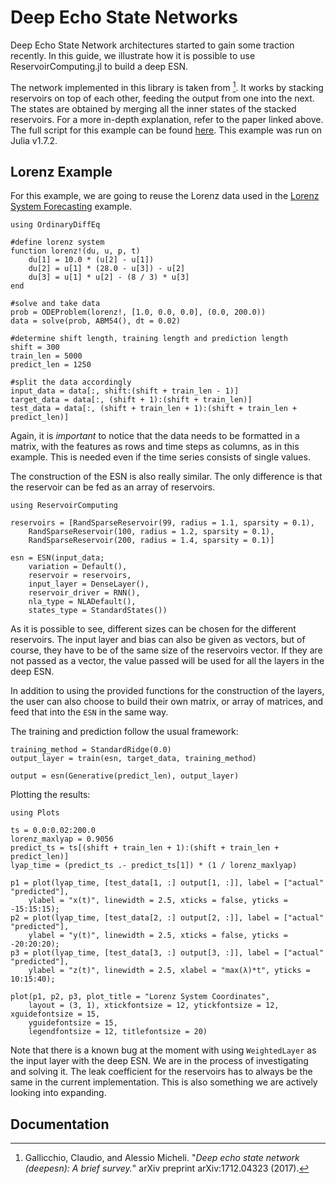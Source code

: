 # Deep Echo State Networks

Deep Echo State Network architectures started to gain some traction recently. In this guide, we illustrate how it is possible to use ReservoirComputing.jl to build a deep ESN.

The network implemented in this library is taken from [^1]. It works by stacking reservoirs on top of each other, feeding the output from one into the next. The states are obtained by merging all the inner states of the stacked reservoirs. For a more in-depth explanation, refer to the paper linked above. The full script for this example can be found [here](https://github.com/MartinuzziFrancesco/reservoir-computing-examples/blob/main/deep-esn/deepesn.jl). This example was run on Julia v1.7.2.

## Lorenz Example

For this example, we are going to reuse the Lorenz data used in the [Lorenz System Forecasting](@ref) example.

```@example deep_lorenz
using OrdinaryDiffEq

#define lorenz system
function lorenz!(du, u, p, t)
    du[1] = 10.0 * (u[2] - u[1])
    du[2] = u[1] * (28.0 - u[3]) - u[2]
    du[3] = u[1] * u[2] - (8 / 3) * u[3]
end

#solve and take data
prob = ODEProblem(lorenz!, [1.0, 0.0, 0.0], (0.0, 200.0))
data = solve(prob, ABM54(), dt = 0.02)

#determine shift length, training length and prediction length
shift = 300
train_len = 5000
predict_len = 1250

#split the data accordingly
input_data = data[:, shift:(shift + train_len - 1)]
target_data = data[:, (shift + 1):(shift + train_len)]
test_data = data[:, (shift + train_len + 1):(shift + train_len + predict_len)]
```

Again, it is *important* to notice that the data needs to be formatted in a matrix, with the features as rows and time steps as columns, as in this example. This is needed even if the time series consists of single values.

The construction of the ESN is also really similar. The only difference is that the reservoir can be fed as an array of reservoirs.

```@example deep_lorenz
using ReservoirComputing

reservoirs = [RandSparseReservoir(99, radius = 1.1, sparsity = 0.1),
    RandSparseReservoir(100, radius = 1.2, sparsity = 0.1),
    RandSparseReservoir(200, radius = 1.4, sparsity = 0.1)]

esn = ESN(input_data;
    variation = Default(),
    reservoir = reservoirs,
    input_layer = DenseLayer(),
    reservoir_driver = RNN(),
    nla_type = NLADefault(),
    states_type = StandardStates())
```

As it is possible to see, different sizes can be chosen for the different reservoirs. The input layer and bias can also be given as vectors, but of course, they have to be of the same size of the reservoirs vector. If they are not passed as a vector, the value passed will be used for all the layers in the deep ESN.

In addition to using the provided functions for the construction of the layers, the user can also choose to build their own matrix, or array of matrices, and feed that into the `ESN` in the same way.

The training and prediction follow the usual framework:

```@example deep_lorenz
training_method = StandardRidge(0.0)
output_layer = train(esn, target_data, training_method)

output = esn(Generative(predict_len), output_layer)
```

Plotting the results:

```@example deep_lorenz
using Plots

ts = 0.0:0.02:200.0
lorenz_maxlyap = 0.9056
predict_ts = ts[(shift + train_len + 1):(shift + train_len + predict_len)]
lyap_time = (predict_ts .- predict_ts[1]) * (1 / lorenz_maxlyap)

p1 = plot(lyap_time, [test_data[1, :] output[1, :]], label = ["actual" "predicted"],
    ylabel = "x(t)", linewidth = 2.5, xticks = false, yticks = -15:15:15);
p2 = plot(lyap_time, [test_data[2, :] output[2, :]], label = ["actual" "predicted"],
    ylabel = "y(t)", linewidth = 2.5, xticks = false, yticks = -20:20:20);
p3 = plot(lyap_time, [test_data[3, :] output[3, :]], label = ["actual" "predicted"],
    ylabel = "z(t)", linewidth = 2.5, xlabel = "max(λ)*t", yticks = 10:15:40);

plot(p1, p2, p3, plot_title = "Lorenz System Coordinates",
    layout = (3, 1), xtickfontsize = 12, ytickfontsize = 12, xguidefontsize = 15,
    yguidefontsize = 15,
    legendfontsize = 12, titlefontsize = 20)
```

Note that there is a known bug at the moment with using `WeightedLayer` as the input layer with the deep ESN. We are in the process of investigating and solving it. The leak coefficient for the reservoirs has to always be the same in the current implementation. This is also something we are actively looking into expanding.

## Documentation

[^1]: Gallicchio, Claudio, and Alessio Micheli. "_Deep echo state network (deepesn): A brief survey._" arXiv preprint arXiv:1712.04323 (2017).
